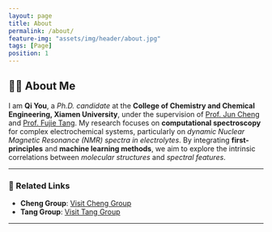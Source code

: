 ```yaml
---
layout: page
title: About
permalink: /about/
feature-img: "assets/img/header/about.jpg"
tags: [Page]
position: 1
---
```


## 👨‍🎓 About Me  

I am **Qi You**, a *Ph.D. candidate* at the **College of Chemistry and Chemical Engineering, Xiamen University**, under the supervision of [Prof. Jun Cheng](#) and [Prof. Fujie Tang](#). My research focuses on **computational spectroscopy** for complex electrochemical systems, particularly on *dynamic Nuclear Magnetic Resonance (NMR) spectra in electrolytes*. By integrating **first-principles** and **machine learning methods**, we aim to explore the intrinsic correlations between *molecular structures* and *spectral features*.  

---

### 🔗 Related Links

- **Cheng Group**: [Visit Cheng Group](https://www.cheng-group.net/)
- **Tang Group**: [Visit Tang Group](https://fujiepku.github.io/)

---
